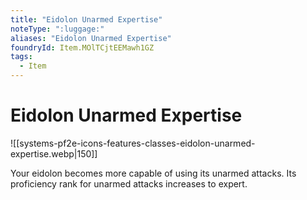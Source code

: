 ```yaml
---
title: "Eidolon Unarmed Expertise"
noteType: ":luggage:"
aliases: "Eidolon Unarmed Expertise"
foundryId: Item.MOlTCjtEEMawh1GZ
tags:
  - Item
---
```


# Eidolon Unarmed Expertise
![[systems-pf2e-icons-features-classes-eidolon-unarmed-expertise.webp|150]]

Your eidolon becomes more capable of using its unarmed attacks. Its proficiency rank for unarmed attacks increases to expert.
